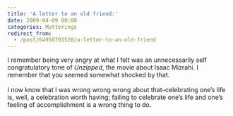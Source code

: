 ```yaml
---
title: 'A letter to an old friend:'
date: 2009-04-09 00:00
categories: Mutterings
redirect_from:
  - /post/64950701520/a-letter-to-an-old-friend
---
```

I remember being very angry at what I felt was an unnecessarily self congratulatory tone of <i>Unzipped</i>, the movie about Isaac Mizrahi. I remember that you seemed somewhat shocked by that.<br/><br/>
I now know that I was wrong wrong wrong about that&ndash;celebrating one&rsquo;s life is, well, a celebration worth having; failing to celebrate one&rsquo;s life and one&rsquo;s feeling of accomplishment is a wrong thing to do.

